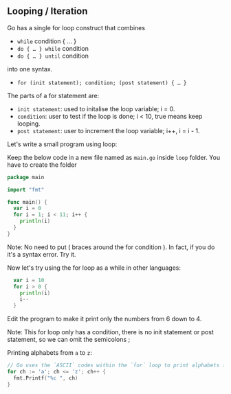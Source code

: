 ## Looping / Iteration
Go has a single for loop construct that combines
- `while` condition { … }
- `do { … } while` condition
- `do { … } until` condition

into one syntax.

- `for (init statement); condition; (post statement) { … }`

The parts of a for statement are:
- `init statement`: used to initalise the loop variable; i = 0.
- `condition`: user to test if the loop is done; i < 10, true means keep looping.
- `post statement`: user to increment the loop variable; i++, i = i - 1.

Let's write a small program using loop:

Keep the below code in a new file named as `main.go` inside `loop` folder. You have to create the folder

```go
package main

import "fmt"

func main() {
  var i = 0
  for i = 1; i < 11; i++ {
    println(i)
  }
}
```

Note: No need to put ( braces around the for condition ). In fact, if you do it's a syntax error. Try it.

Now let's try using the for loop as a while in other languages:

```go
  var i = 10
  for i > 0 {
    println(i)
    i--
  }
```
Edit the program to make it print only the numbers from 6 down to 4.

Note: This for loop only has a condition, there is no init statement or post statement, so we
can omit the semicolons ;

Printing alphabets from `a` to `z`:

```go
// Go uses the `ASCII` codes within the `for` loop to print alphabets from `a` to `z`.
for ch := 'a'; ch <= 'z'; ch++ {
  fmt.Printf("%c ", ch)
}
```
